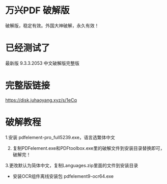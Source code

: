 # 万兴PDF 破解版
破解版，稳定有效。外国大神破解，永久有效！
# 已经测试了
最新版 9.3.3.2053 中文破解版完整版
# 完整版链接
https://disk.juhaoyang.xyz/s/1eCq
# 破解教程
1.安装 pdfelement-pro_full5239.exe，语言选繁体中文

2. 复制PDFelement.exe和PDFtoolbox.exe里的破解文件到安装目录替换即可，破解完！

3.更改默认为简体中文，复制Languages.zip里面的文件到安装目录

* 安装OCR组件离线安装包 pdfelement9-ocr64.exe
